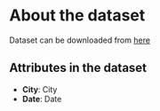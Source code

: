 # About the dataset
Dataset can be downloaded from [here](https://www.kaggle.com/shivamb/ideal-student-life-survey?select=survey_responses.csv)

## Attributes in the dataset
- **City**: City
- **Date**: Date